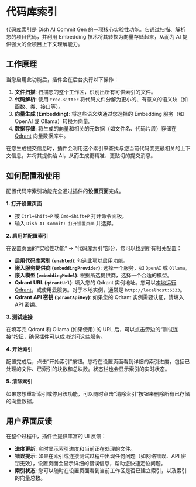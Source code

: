 # 代码库索引

代码库索引是 Dish AI Commit Gen 的一项核心实验性功能。它通过扫描、解析您的项目代码，并利用 Embedding 技术将其转换为向量存储起来，从而为 AI 提供强大的全项目上下文理解能力。

## 工作原理

当您启用此功能后，插件会在后台执行以下操作：

1.  **文件扫描**: 扫描您的整个工作区，识别出所有可供索引的文件。
2.  **代码解析**: 使用 `tree-sitter` 将代码文件分解为更小的、有意义的语义块（如函数、类、接口等）。
3.  **向量生成 (Embedding)**: 将这些语义块通过您选择的 Embedding 服务（如 OpenAI 或 Ollama）转换为向量。
4.  **数据存储**: 将生成的向量和相关的元数据（如文件名、代码片段）存储在 [Qdrant](https://qdrant.tech/) 向量数据库中。

在您生成提交信息时，插件会利用这个索引来查找与您当前代码变更最相关的上下文信息，并将其提供给 AI，从而生成更精准、更贴切的提交消息。

## 如何配置和使用

配置代码库索引功能完全通过插件的**设置页面**完成。

**1. 打开设置页面**

- 按 `Ctrl+Shift+P` 或 `Cmd+Shift+P` 打开命令面板。
- 输入 `Dish AI Commit: 打开设置页面` 并选择。

**2. 启用并配置索引**

在设置页面的“实验性功能” -> “代码库索引”部分，您可以找到所有相关配置：

- **启用代码库索引 (`enabled`)**: 勾选此项以启用功能。
- **嵌入服务提供商 (`embeddingProvider`)**: 选择一个服务，如 `OpenAI` 或 `Ollama`。
- **嵌入模型 (`embeddingModel`)**: 根据所选提供商，选择一个合适的模型。
- **Qdrant URL (`qdrantUrl`)**: 填入您的 Qdrant 实例地址。您可以[本地运行 Qdrant](https://qdrant.tech/documentation/guides/installation/)，或使用云服务。对于本地实例，通常是 `http://localhost:6333`。
- **Qdrant API 密钥 (`qdrantApiKey`)**: 如果您的 Qdrant 实例需要认证，请填入 API 密钥。

**3. 测试连接**

在填写完 Qdrant 和 Ollama (如果使用) 的 URL 后，可以点击旁边的“测试连接”按钮，确保插件可以成功访问这些服务。

**4. 开始索引**

配置完成后，点击“开始索引”按钮。您将在设置页面看到详细的索引进度，包括已处理的文件、已索引的块数和总块数。状态栏也会显示索引的实时状态。

**5. 清除索引**

如果您想重新索引或停用该功能，可以随时点击“清除索引”按钮来删除所有已存储的向量数据。

## 用户界面反馈

在整个过程中，插件会提供丰富的 UI 反馈：

- **进度更新**: 实时显示索引进度和当前正在处理的文件。
- **错误提示**: 如果在索引或连接测试过程中出现任何问题（如网络错误、API 密钥无效），设置页面会显示详细的错误信息，帮助您快速定位问题。
- **索引状态**: 您可以随时在设置页面看到当前工作区是否已建立索引，以及索引的向量总数。